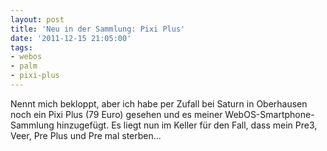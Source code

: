 ```yaml
---
layout: post
title: 'Neu in der Sammlung: Pixi Plus'
date: '2011-12-15 21:05:00'
tags:
- webos
- palm
- pixi-plus
---
```


Nennt mich bekloppt, aber ich habe per Zufall bei Saturn in Oberhausen noch ein Pixi Plus (79 Euro) gesehen und es meiner WebOS-Smartphone-Sammlung hinzugefügt. Es liegt nun im Keller für den Fall, dass mein Pre3, Veer, Pre Plus und Pre mal sterben&#8230;